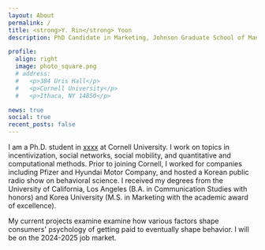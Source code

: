 ```yaml
---
layout: About
permalink: /
title: <strong>Y. Rin</strong> Yoon
description: PhD Candidate in Marketing, Johnson Graduate School of Management, Cornell University

profile:
  align: right
  image: photo_square.png
  # address:
  #   <p>384 Uris Hall</p>
  #   <p>Cornell University</p>
  #   <p>Ithaca, NY 14850</p>

news: true
social: true
recent_posts: false
---
```


I am a Ph.D. student in [xxxx](https://sociology.cornell.edu/) at Cornell University. I work on topics in incentivization, social networks, social mobility, and quantitative and computational methods.
Prior to joining Cornell, I worked for companies including Pfizer and Hyundai Motor Company, and hosted a Korean public radio show on behavioral science. I received my degrees from the University of California, Los Angeles (B.A. in Communication Studies with honors) and Korea University (M.S. in Marketing with the academic award of excellence).

My current projects examine examine how various factors shape consumers' psychology of getting paid to eventually shape behavior. I will be on the 2024-2025 job market.

<!-- While my old blog from my graduate years is currently closed, previously uploaded posts can be found [here]({{ site.baseurl }}{% link blog/index.html %}). -->
